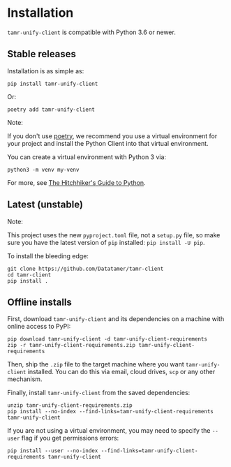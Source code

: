 # Installation

``tamr-unify-client`` is compatible with Python 3.6 or newer.

## Stable releases
Installation is as simple as:

``pip install tamr-unify-client``

Or:

``poetry add tamr-unify-client``

Note:

If you don't use [poetry](https://poetry.eustace.io/), we recommend you use a virtual environment for your project and install the Python Client into that virtual environment.

You can create a virtual environment with Python 3 via:

``python3 -m venv my-venv``

  For more, see [The Hitchhiker's Guide to Python](https://docs.python-guide.org/dev/virtualenvs/).

## Latest (unstable)
Note:

This project uses the new ``pyproject.toml`` file, not a ``setup.py`` file, so make sure you have the latest version of ``pip`` installed: ``pip install -U pip``.

To install the bleeding edge:
```
git clone https://github.com/Datatamer/tamr-client
cd tamr-client
pip install .
```

## Offline installs

First, download ``tamr-unify-client`` and its dependencies on a machine with online access to PyPI:

```
pip download tamr-unify-client -d tamr-unify-client-requirements
zip -r tamr-unify-client-requirements.zip tamr-unify-client-requirements
```

Then, ship the ``.zip`` file to the target machine where you want ``tamr-unify-client`` installed. You can do this via email, cloud drives, ``scp`` or any other mechanism.

Finally, install ``tamr-unify-client`` from the saved dependencies:

```
unzip tamr-unify-client-requirements.zip
pip install --no-index --find-links=tamr-unify-client-requirements tamr-unify-client
```

If you are not using a virtual environment, you may need to specify the ``--user`` flag if you get permissions errors:

```
pip install --user --no-index --find-links=tamr-unify-client-requirements tamr-unify-client
```
